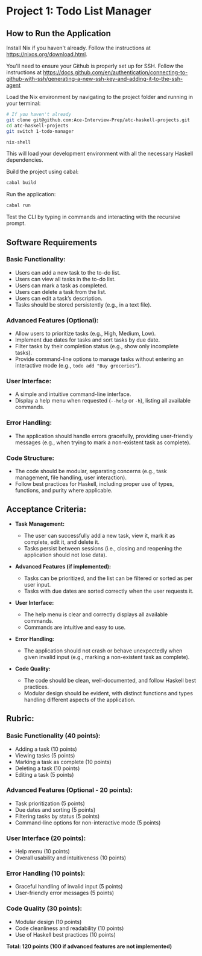 # Project 1: Todo List Manager

## How to Run the Application

Install Nix if you haven't already. Follow the instructions at https://nixos.org/download.html.

You'll need to ensure your Github is properly set up for SSH. Follow the instructions at https://docs.github.com/en/authentication/connecting-to-github-with-ssh/generating-a-new-ssh-key-and-adding-it-to-the-ssh-agent 

Load the Nix environment by navigating to the project folder and running in your terminal:

```bash
# If you haven't already 
git clone git@github.com:Ace-Interview-Prep/atc-haskell-projects.git
cd atc-haskell-projects
git switch 1-todo-manager

nix-shell
```

This will load your development environment with all the necessary Haskell dependencies.

Build the project using cabal:

```bash
cabal build
```

Run the application:

```bash
cabal run
```

Test the CLI by typing in commands and interacting with the recursive prompt.

## Software Requirements

### Basic Functionality:
- Users can add a new task to the to-do list.
- Users can view all tasks in the to-do list.
- Users can mark a task as completed.
- Users can delete a task from the list.
- Users can edit a task’s description.
- Tasks should be stored persistently (e.g., in a text file).

### Advanced Features (Optional):
- Allow users to prioritize tasks (e.g., High, Medium, Low).
- Implement due dates for tasks and sort tasks by due date.
- Filter tasks by their completion status (e.g., show only incomplete tasks).
- Provide command-line options to manage tasks without entering an interactive mode (e.g., `todo add "Buy groceries"`).

### User Interface:
- A simple and intuitive command-line interface.
- Display a help menu when requested (`--help` or `-h`), listing all available commands.

### Error Handling:
- The application should handle errors gracefully, providing user-friendly messages (e.g., when trying to mark a non-existent task as complete).

### Code Structure:
- The code should be modular, separating concerns (e.g., task management, file handling, user interaction).
- Follow best practices for Haskell, including proper use of types, functions, and purity where applicable.

## Acceptance Criteria:
- **Task Management:**
  - The user can successfully add a new task, view it, mark it as complete, edit it, and delete it.
  - Tasks persist between sessions (i.e., closing and reopening the application should not lose data).

- **Advanced Features (if implemented):**
  - Tasks can be prioritized, and the list can be filtered or sorted as per user input.
  - Tasks with due dates are sorted correctly when the user requests it.

- **User Interface:**
  - The help menu is clear and correctly displays all available commands.
  - Commands are intuitive and easy to use.

- **Error Handling:**
  - The application should not crash or behave unexpectedly when given invalid input (e.g., marking a non-existent task as complete).

- **Code Quality:**
  - The code should be clean, well-documented, and follow Haskell best practices.
  - Modular design should be evident, with distinct functions and types handling different aspects of the application.

## Rubric:

### Basic Functionality (40 points):
- Adding a task (10 points)
- Viewing tasks (5 points)
- Marking a task as complete (10 points)
- Deleting a task (10 points)
- Editing a task (5 points)

### Advanced Features (Optional - 20 points):
- Task prioritization (5 points)
- Due dates and sorting (5 points)
- Filtering tasks by status (5 points)
- Command-line options for non-interactive mode (5 points)

### User Interface (20 points):
- Help menu (10 points)
- Overall usability and intuitiveness (10 points)

### Error Handling (10 points):
- Graceful handling of invalid input (5 points)
- User-friendly error messages (5 points)

### Code Quality (30 points):
- Modular design (10 points)
- Code cleanliness and readability (10 points)
- Use of Haskell best practices (10 points)

**Total: 120 points (100 if advanced features are not implemented)**
